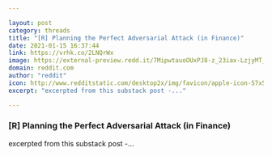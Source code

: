```yaml
---

layout: post
category: threads
title: "[R] Planning the Perfect Adversarial Attack (in Finance)"
date: 2021-01-15 16:37:44
link: https://vrhk.co/2LNQrWx
image: https://external-preview.redd.it/7MipwtauoOUxPJ8-z_23iax-LzjyMT_u8HpSE7nYig8.jpg?width=609&height=318.848167539&auto=webp&crop=609:318.848167539,smart&s=d04532361bb1b01f1fd6dbd855f01fdbfe73f497
domain: reddit.com
author: "reddit"
icon: http://www.redditstatic.com/desktop2x/img/favicon/apple-icon-57x57.png
excerpt: "excerpted from this substack post -..."

---
```


### [R] Planning the Perfect Adversarial Attack (in Finance)

excerpted from this substack post -...
